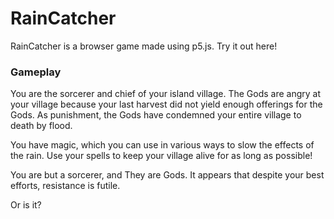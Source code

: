 # RainCatcher
RainCatcher is a browser game made using p5.js. Try it out here!

### Gameplay
You are the sorcerer and chief of your island village. The Gods are angry at your village because your last harvest did not yield enough offerings for the Gods. As punishment, the Gods have condemned your entire village to death by flood.

You have magic, which you can use in various ways to slow the effects of the rain. Use your spells to keep your village alive for as long as possible!

You are but a sorcerer, and They are Gods. It appears that despite your best efforts, resistance is futile. 

Or is it?
